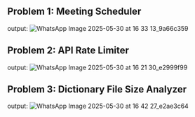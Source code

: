Problem 1: Meeting Scheduler
----------------------------
output:
![WhatsApp Image 2025-05-30 at 16 33 13_9a66c359](https://github.com/user-attachments/assets/68005833-12f3-4804-b408-bac6133a558c)


Problem 2: API Rate Limiter
----------------------------
output:
![WhatsApp Image 2025-05-30 at 16 21 30_e2999f99](https://github.com/user-attachments/assets/eef11f55-88a4-4351-9b23-08e42a8a857f)



Problem 3: Dictionary File Size Analyzer
----------------------------------------
output:
![WhatsApp Image 2025-05-30 at 16 42 27_e2ae3c64](https://github.com/user-attachments/assets/009518b8-a075-4def-8756-8f7cf718736f)
